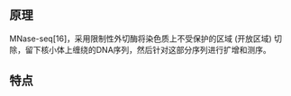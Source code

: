 ## 原理

MNase-seq[16]，采用限制性外切酶将染色质上不受保护的区域 (开放区域) 切除，留下核小体上缠绕的DNA序列，然后针对这部分序列进行扩增和测序。





## 特点







